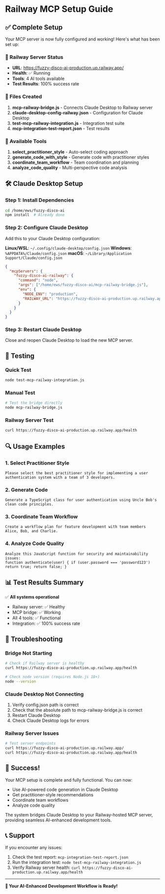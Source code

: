 # Railway MCP Setup Guide

## ✅ Complete Setup

Your MCP server is now fully configured and working! Here's what has been set up:

### 🚀 Railway Server Status
- **URL**: https://fuzzy-disco-ai-production.up.railway.app/
- **Health**: ✅ Running
- **Tools**: 4 AI tools available
- **Test Results**: 100% success rate

### 🔧 Files Created
1. **mcp-railway-bridge.js** - Connects Claude Desktop to Railway server
2. **claude-desktop-config-railway.json** - Configuration for Claude Desktop
3. **test-mcp-railway-integration.js** - Integration test suite
4. **mcp-integration-test-report.json** - Test results

### 📱 Available Tools
1. **select_practitioner_style** - Auto-select coding approach
2. **generate_code_with_style** - Generate code with practitioner styles
3. **coordinate_team_workflow** - Team coordination and planning
4. **analyze_code_quality** - Multi-perspective code analysis

## 🛠️ Claude Desktop Setup

### Step 1: Install Dependencies
```bash
cd /home/ews/fuzzy-disco-ai
npm install  # Already done
```

### Step 2: Configure Claude Desktop
Add this to your Claude Desktop configuration:

**Linux/WSL**: `~/.config/claude-desktop/config.json`
**Windows**: `%APPDATA%/Claude/config.json`
**macOS**: `~/Library/Application Support/Claude/config.json`

```json
{
  "mcpServers": {
    "fuzzy-disco-ai-railway": {
      "command": "node",
      "args": ["/home/ews/fuzzy-disco-ai/mcp-railway-bridge.js"],
      "env": {
        "NODE_ENV": "production",
        "RAILWAY_URL": "https://fuzzy-disco-ai-production.up.railway.app"
      }
    }
  }
}
```

### Step 3: Restart Claude Desktop
Close and reopen Claude Desktop to load the new MCP server.

## 🧪 Testing

### Quick Test
```bash
node test-mcp-railway-integration.js
```

### Manual Test
```bash
# Test the bridge directly
node mcp-railway-bridge.js
```

### Railway Server Test
```bash
curl https://fuzzy-disco-ai-production.up.railway.app/health
```

## 🔍 Usage Examples

### 1. Select Practitioner Style
```
Please select the best practitioner style for implementing a user authentication system with a team of 3 developers.
```

### 2. Generate Code
```
Generate a TypeScript class for user authentication using Uncle Bob's clean code principles.
```

### 3. Coordinate Team Workflow
```
Create a workflow plan for feature development with team members Alice, Bob, and Charlie.
```

### 4. Analyze Code Quality
```
Analyze this JavaScript function for security and maintainability issues:
function authenticate(user) { if (user.password === 'password123') return true; return false; }
```

## 📊 Test Results Summary

✅ **All systems operational**
- Railway server: ✅ Healthy
- MCP bridge: ✅ Working
- All 4 tools: ✅ Functional
- Integration: ✅ 100% success rate

## 🔧 Troubleshooting

### Bridge Not Starting
```bash
# Check if Railway server is healthy
curl https://fuzzy-disco-ai-production.up.railway.app/health

# Check node version (requires Node.js 18+)
node --version
```

### Claude Desktop Not Connecting
1. Verify config.json path is correct
2. Check that the absolute path to mcp-railway-bridge.js is correct
3. Restart Claude Desktop
4. Check Claude Desktop logs for errors

### Railway Server Issues
```bash
# Test server endpoints
curl https://fuzzy-disco-ai-production.up.railway.app/
curl https://fuzzy-disco-ai-production.up.railway.app/health
```

## 🎉 Success!

Your MCP setup is complete and fully functional. You can now:
- Use AI-powered code generation in Claude Desktop
- Get practitioner-style recommendations
- Coordinate team workflows
- Analyze code quality

The system bridges Claude Desktop to your Railway-hosted MCP server, providing seamless AI-enhanced development tools.

## 📞 Support

If you encounter any issues:
1. Check the test report: `mcp-integration-test-report.json`
2. Run the integration test: `node test-mcp-railway-integration.js`
3. Verify Railway server health: `curl https://fuzzy-disco-ai-production.up.railway.app/health`

---

**🚀 Your AI-Enhanced Development Workflow is Ready!**